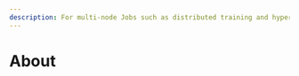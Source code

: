 ```yaml
---
description: For multi-node Jobs such as distributed training and hyperparameter tuning.
---
```


# About

